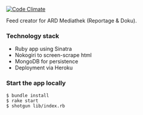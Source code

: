 [![Code Climate](https://codeclimate.com/github/MattesGroeger/rss-feed-creator.png)](https://codeclimate.com/github/MattesGroeger/rss-feed-creator)

Feed creator for ARD Mediathek (Reportage & Doku).

### Technology stack

* Ruby app using Sinatra
* Nokogiri to screen-scrape html
* MongoDB for persistence
* Deployment via Heroku

### Start the app locally

```shell
$ bundle install
$ rake start
$ shotgun lib/index.rb
```
